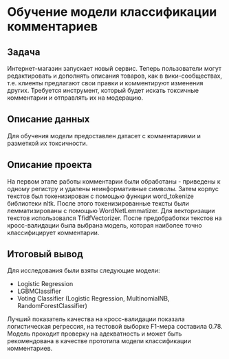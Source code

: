 # Обучение модели классификации комментариев

## Задача

Интернет-магазин запускает новый сервис. Теперь пользователи могут редактировать и дополнять описания товаров, как в вики-сообществах, т.е. клиенты предлагают свои правки и комментируют изменения других. Требуется инструмент, который будет искать токсичные комментарии и отправлять их на модерацию.

## Описание данных 

Для обучения модели предоставлен датасет с комментариями и разметкой их токсичности.

## Описание проекта

На первом этапе работы комментарии были обработаны - приведены к одному регистру и удалены неинформативные символы. Затем корпус текстов был токенизирован с помощью функции word_tokenize библиотеки nltk. После этого токенизированные тексты были лемматизированы с помощью WordNetLemmatizer. Для векторизации текстов использовался TfidfVectorizer. После предобработки текстов на кросс-валидации была выбрана модель, которая наиболее точно классифицирует комментарии.


## Итоговый вывод

Для исследования были взяты следующие модели:

- Logistic Regression
- LGBMClassifier
- Voting Classifier (Logistic Regression, MultinomialNB, RandomForestClassifier)

Лучший показатель качества на кросс-валидации показала логистическая регрессия, на тестовой выборке F1-мера составила 0.78. Модель проходит проверку на адекватность и может быть рекомендована в качестве прототипа модели классификации комментариев.

